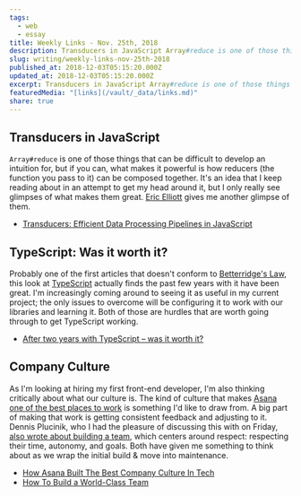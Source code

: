 ```yaml
---
tags:
  - web
  - essay
title: Weekly Links - Nov. 25th, 2018
description: Transducers in JavaScript Array#reduce is one of those things that can be difficult to develop an intuition for, but if you can, what makes it powerful is how reducers (the function you pass to it) can be composed together. It’s an idea that I keep reading about in an attempt to get my head around \[…]
slug: writing/weekly-links-nov-25th-2018
published_at: 2018-12-03T05:15:20.000Z
updated_at: 2018-12-03T05:15:20.000Z
excerpt: Transducers in JavaScript Array#reduce is one of those things that can be difficult to develop an intuition for, but if you can, what makes it powerful is how reducers (the function you pass to it) can be composed together. It’s an idea that I keep reading about in an attempt to get my head around \[…]
featuredMedia: "[links](/vault/_data/links.md)"
share: true
---
```


## Transducers in JavaScript

`Array#reduce` is one of those things that can be difficult to develop an intuition for, but if you can, what makes it powerful is how reducers (the function you pass to it) can be composed together. It's an idea that I keep reading about in an attempt to get my head around it, but I only really see glimpses of what makes them great. [Eric Elliott](https://medium.com/javascript-scene/transducers-efficient-data-processing-pipelines-in-javascript-7985330fe73d) gives me another glimpse of them.

- [Transducers: Efficient Data Processing Pipelines in JavaScript](https://medium.com/javascript-scene/transducers-efficient-data-processing-pipelines-in-javascript-7985330fe73d)

## TypeScript: Was it worth it?

Probably one of the first articles that doesn't conform to [Betterridge's Law](https://en.wikipedia.org/wiki/Betteridge%27s_law_of_headlines), this look at [TypeScript](https://ecom.software/after-two-years-with-typescript-was-it-worth-it/) actually finds the past few years with it have been great. I'm increasingly coming around to seeing it as useful in my current project; the only issues to overcome will be configuring it to work with our libraries and learning it. Both of those are hurdles that are worth going through to get TypeScript working.

- [After two years with TypeScript – was it worth it?](https://ecom.software/after-two-years-with-typescript-was-it-worth-it/)

## Company Culture

As I'm looking at hiring my first front-end developer, I'm also thinking critically about what our culture is. The kind of culture that makes [Asana one of the best places to work](https://www.fastcompany.com/3069240/how-asana-built-the-best-company-culture-in-tech) is something I'd like to draw from. A big part of making that work is getting consistent feedback and adjusting to it. Dennis Plucinik, who I had the pleasure of discussing this with on Friday, [also wrote about building a team](https://www.linkedin.com/pulse/how-build-world-class-team-dennis-plucinik/), which centers around respect: respecting their time, autonomy, and goals. Both have given me something to think about as we wrap the initial build & move into maintenance.

- [How Asana Built The Best Company Culture In Tech](https://www.fastcompany.com/3069240/how-asana-built-the-best-company-culture-in-tech)
- [How To Build a World-Class Team](https://www.linkedin.com/pulse/how-build-world-class-team-dennis-plucinik/)
